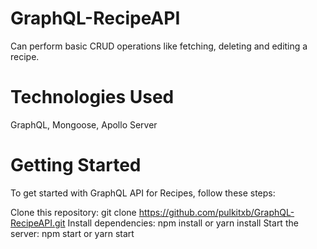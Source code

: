 # GraphQL-RecipeAPI
Can perform basic CRUD operations like fetching, deleting and editing a recipe.

# Technologies Used
 GraphQL, Mongoose, Apollo Server
 
# Getting Started
To get started with GraphQL API for Recipes, follow these steps:

Clone this repository: git clone https://github.com/pulkitxb/GraphQL-RecipeAPI.git
Install dependencies: npm install or yarn install
Start the server: npm start or yarn start

